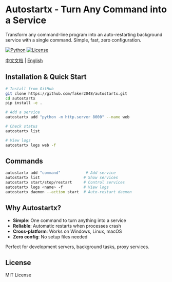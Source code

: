 # Autostartx - Turn Any Command into a Service

Transform any command-line program into an auto-restarting background service with a single command. Simple, fast, zero configuration.

[![Python](https://img.shields.io/badge/python-3.8+-blue.svg)](https://python.org) [![License](https://img.shields.io/badge/license-MIT-blue.svg)](LICENSE)

[中文文档](README_zh.md) | [English](README.md)

## Installation & Quick Start

```bash
# Install from GitHub
git clone https://github.com/faker2048/autostartx.git
cd autostartx
pip install -e .

# Add a service
autostartx add "python -m http.server 8000" --name web

# Check status
autostartx list

# View logs
autostartx logs web -f
```

## Commands

```bash
autostartx add "command"           # Add service
autostartx list                   # Show services
autostartx start/stop/restart     # Control services  
autostartx logs <name> -f         # View logs
autostartx daemon --action start  # Auto-restart daemon
```

## Why Autostartx?

- **Simple**: One command to turn anything into a service
- **Reliable**: Automatic restarts when processes crash
- **Cross-platform**: Works on Windows, Linux, macOS
- **Zero config**: No setup files needed

Perfect for development servers, background tasks, proxy services.

## License

MIT License